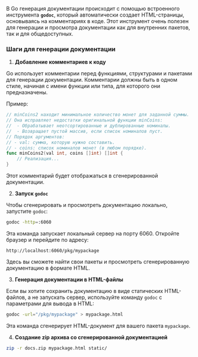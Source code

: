 В Go генерация документации происходит с помощью встроенного инструмента **`godoc`**, который автоматически создает HTML-страницы, основываясь на комментариях в коде. Этот инструмент очень полезен для генерации и просмотра документации как для внутренних пакетов, так и для общедоступных.

### Шаги для генерации документации

1. **Добавление комментариев к коду**

Go использует комментарии перед функциями, структурами и пакетами для генерации документации. Комментарии должны быть в одном стиле, начиная с имени функции или типа, для которого они предназначены.

Пример:

```go
// minCoins2 находит минимальное количество монет для заданной суммы.
// Она исправляет недостатки оригинальной функции minCoins:
//  - Обрабатывает неотсортированные и дублированные номиналы.
//  - Возвращает пустой массив, если список номиналов пуст.
// Порядок аргументов:
// - val: сумма, которую нужно составить.
// - coins: список номиналов монет (в любом порядке).
func minCoins2(val int, coins []int) []int {
    // Реализация...
}
```

Этот комментарий будет отображаться в сгенерированной документации.

2. **Запуск `godoc`**

Чтобы сгенерировать и просмотреть документацию локально, запустите `godoc`:

```bash
godoc -http=:6060
```

Эта команда запускает локальный сервер на порту 6060. Откройте браузер и перейдите по адресу:

```
http://localhost:6060/pkg/mypackage
```

Здесь вы сможете найти свои пакеты и просмотреть сгенерированную документацию в формате HTML.

3. **Генерация документации в HTML-файлы**

Если вы хотите сохранить документацию в виде статических HTML-файлов, а не запускать сервер, используйте команду `godoc` с параметрами для вывода в HTML:

```bash
godoc -url="/pkg/mypackage" > mypackage.html
```
Эта команда сгенерирует HTML-документ для вашего пакета `mypackage`.

4. **Создание zip архива со сгенерированной документацией**
 ```bash
zip -r docs.zip mypackage.html static/
 ```